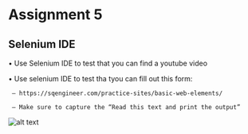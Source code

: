 # Assignment 5

## Selenium IDE

• Use Selenium IDE to test that you can find a youtube video

• Use selenium IDE to test tha tyou can fill out this form:

     – https://sqengineer.com/practice-sites/basic-web-elements/
     
     – Make sure to capture the “Read this text and print the output”


![alt text](https://github.com/maleneH/Test/blob/master/Assignment5_FrontendTest/johnDoe.jpeg)
